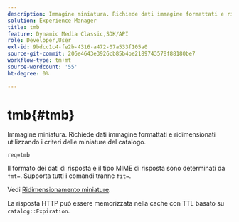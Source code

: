 ```yaml
---
description: Immagine miniatura. Richiede dati immagine formattati e ridimensionati utilizzando i criteri delle miniature del catalogo.
solution: Experience Manager
title: tmb
feature: Dynamic Media Classic,SDK/API
role: Developer,User
exl-id: 9bdcc1c4-fe2b-4316-a472-07a533f105a0
source-git-commit: 206e4643e3926cb85b4be2189743578f88180be7
workflow-type: tm+mt
source-wordcount: '55'
ht-degree: 0%

---
```


# tmb{#tmb}

Immagine miniatura. Richiede dati immagine formattati e ridimensionati utilizzando i criteri delle miniature del catalogo.

`req=tmb`

Il formato dei dati di risposta e il tipo MIME di risposta sono determinati da `fmt=`. Supporta tutti i comandi tranne `fit=`.

Vedi [Ridimensionamento miniature](../../../../../../is-api/http-ref/image-serving-api-ref/c-http-protocol-reference/c-notes-on-server-behavior/r-thumbnail-scaling.md#reference-0f71817f721d4913b34816758d69b07f).

La risposta HTTP può essere memorizzata nella cache con TTL basato su `catalog::Expiration`.
